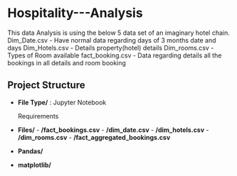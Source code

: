 # Hospitality---Analysis
This data Analysis is using the below 5 data set of an imaginary hotel chain. Dim_Date.csv - Have normal data regarding days of 3 months date and days Dim_Hotels.csv - Details property(hotel) details Dim_rooms.csv - Types of Room available fact_booking.csv - Data regarding details all the bookings in all details and room booking


## Project Structure
- **File Type/** : Jupyter Notebook

  Requirements
- **Files/**
      - **/fact_bookings.csv**
      - **/dim_date.csv**
      - **/dim_hotels.csv**
      - **/dim_rooms.csv**
      - **/fact_aggregated_bookings.csv**
- **Pandas/**
- **matplotlib/** 
